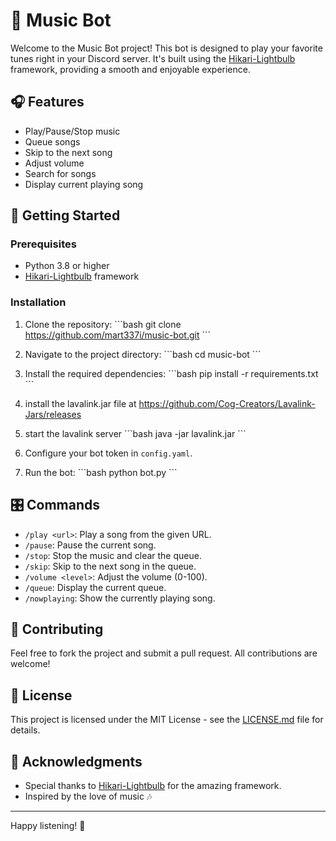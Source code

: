 # 🎵 Music Bot

Welcome to the Music Bot project! This bot is designed to play your favorite tunes right in your Discord server. It's built using the [Hikari-Lightbulb](https://github.com/tandemdude/hikari-lightbulb) framework, providing a smooth and enjoyable experience.

## 🎧 Features

- Play/Pause/Stop music
- Queue songs
- Skip to the next song
- Adjust volume
- Search for songs
- Display current playing song

## 🚀 Getting Started

### Prerequisites

- Python 3.8 or higher
- [Hikari-Lightbulb](https://github.com/tandemdude/hikari-lightbulb) framework

### Installation

1. Clone the repository:
   \```bash
   git clone https://github.com/mart337i/music-bot.git
   \```

2. Navigate to the project directory:
   \```bash
   cd music-bot
   \```

3. Install the required dependencies:
   \```bash
   pip install -r requirements.txt
   \```

4. install the lavalink.jar file at https://github.com/Cog-Creators/Lavalink-Jars/releases

5. start the lavalink server
   \```bash
   java -jar lavalink.jar
   \```

6. Configure your bot token in `config.yaml`.

7. Run the bot:
   \```bash
   python bot.py
   \```

## 🎛️ Commands

- `/play <url>`: Play a song from the given URL.
- `/pause`: Pause the current song.
- `/stop`: Stop the music and clear the queue.
- `/skip`: Skip to the next song in the queue.
- `/volume <level>`: Adjust the volume (0-100).
- `/queue`: Display the current queue.
- `/nowplaying`: Show the currently playing song.

## 📝 Contributing

Feel free to fork the project and submit a pull request. All contributions are welcome!

## 📜 License

This project is licensed under the MIT License - see the [LICENSE.md](LICENSE.md) file for details.

## 🙏 Acknowledgments

- Special thanks to [Hikari-Lightbulb](https://github.com/tandemdude/hikari-lightbulb) for the amazing framework.
- Inspired by the love of music 🎶

---

Happy listening! 🎵
